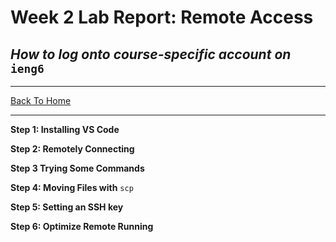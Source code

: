 # Week 2 Lab Report: Remote Access
## *How to log onto course-specific account on* `ieng6`
---

[Back To Home](https://ryan-truong.github.io/cse15l-lab-reports/)

---


**Step 1: Installing VS Code**

**Step 2: Remotely Connecting**

**Step 3 Trying Some Commands**

**Step 4: Moving Files with** `scp`

**Step 5: Setting an SSH key**

**Step 6: Optimize Remote Running**
